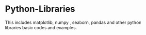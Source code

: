 # Python-Libraries
This includes matplotlib, numpy , seaborn, pandas and other python libraries basic codes and examples.               
   
